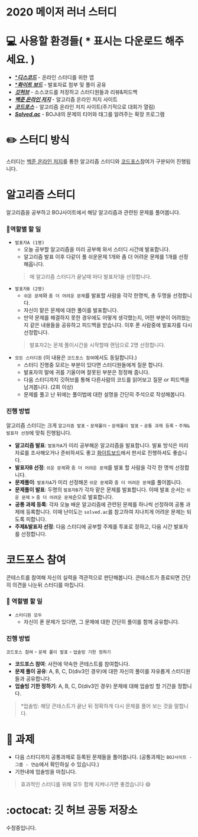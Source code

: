 # 2020 메이저 러너 스터디
# 💻 사용할 환경들( * 표시는 다운로드 해주세요. )
* [****디스코드***](https://discordapp.com/) - 온라인 스터디를 위한 앱
* [****화이트 보드***](https://products.office.com/ko-kr/microsoft-whiteboard/digital-whiteboard-app) - 발표자료 첨부 및 풀이 공유  
* [***깃허브***](https://github.com/) - 소스코드를 저장하고 스터디원들과 리뷰&피드백
* [***백준 온라인 저지***](https://www.acmicpc.net/) - 알고리즘 온라인 저지 사이트
* [***코드포스***](http://codeforces.com/) - 알고리즘 온라인 저지 사이트(주기적으로 대회가 열림)  
* [***Solved.ac***](https://solved.ac/) - BOJ내의 문제의 티어와 태그를 알려주는 확장 프로그램
# ✏️ 스터디 방식
스터디는 [백준 온라인 저지](https://www.acmicpc.net/)를 통한 알고리즘 스터디와 [코드포스](http://codeforces.com/)참여가 구분되어 진행됩니다.
# 알고리즘 스터디
알고리즘을 공부하고 BOJ사이트에서 해당 알고리즘과 관련된 문제를 풀어봅니다.
### 🔧역할별 할 일
* `발표자A (1명)`
    - 오늘 공부할 알고리즘을 미리 공부해 와서 스터디 시간에 발표합니다.
    - 알고리즘 발표 이후 다같이 풀 쉬운문제 1개와 좀 더 어려운 문제를 1개를 선정해옵니다.
    > 매 알고리즘 스터디가 끝날때 마다 발표자1을 선정합니다.
* `발표자B (2명)`
    - `쉬운 문제`와 `좀 더 어려운 문제`를 발표할 사람을 각각 한명씩, 총 두명을 선정합니다.
    - 자신이 맡은 문제에 대한 풀이를 발표합니다.
    - 만약 문제를 해결하지 못한 경우에도 어떻게 생각했는지, 어떤 부분이 어려웠는지 같은 내용들을 공유하고 피드백을 받습니다. 이후 푼 사람중에 발표자를 다시 선정합니다.
    > 발표자2는 문제 풀이시간을 시작할때 랜덤으로 2명 선정합니다.
* `모든 스터디원` (이 내용은 `코드포스 참여`에서도 동일합니다.)
    - 스터디 진행중 모르는 부분이 있다면 스터디원들에게 질문 합니다.
    - 발표자의 말에 귀를 기울이며 잘못된 부분은 정정해 줍니다.
    - 다음 스터디까지 깃허브를 통해 다른사람의 코드를 읽어보고 질문 or 피드백을 남겨봅니다. (2회 이상)
    - 문제를 풀고 난 뒤에는 풀이법에 대한 설명을 간단히 주석으로 작성해봅니다.
### 진행 방법
알고리즘 스터디는 크게 `알고리즘 발표` - `문제풀이` - `문제풀이 발표` - `공통 과제 등록` - `주제&발표자 선정`에 맞춰 진행됩니다.

- **알고리즘 발표**: `발표자A`가 미리 공부해온 알고리즘을 발표합니다. 발표 방식은 미리 자료를 조사해오거나 준비하셔도 좋고 [화이트보드](https://products.office.com/ko-kr/microsoft-whiteboard/digital-whiteboard-app)에서 판서로 진행하셔도 좋습니다.  
- **발표자B 선정**: `쉬운 문제`와 `좀 더 어려운 문제`를 발표 할 사람을 각각 한 명씩 선정합니다.
- **문제풀이**: `발표자A`가 미리 선정해온 `쉬운 문제`와 `좀 더 어려운 문제`를 풀어봅니다. 
- **문제풀이 발표**: 두명의 `발표자B`가 각자 맡은 문제를 발표합니다. 이때 발표 순서는 `쉬운 문제` > `좀 더 어려운 문제`순으로 발표합니다.
- **공통 과제 등록**: 각자 오늘 배운 알고리즘에 관련된 문제를 하나씩 선정하여 공통 과제에 등록합니다. 이때 난이도는 `solved.ac`를 참고하여 지나치게 어려운 문제는 되도록 피합니다.
- **주제&발표자 선정**: 다음 스터디에 공부할 주제를 투표로 정하고, 다음 시간 발표자를 선정합니다.

# 코드포스 참여
콘테스트를 참여해 자신의 실력을 객관적으로 판단해봅니다. 콘테스트가 종료되면 간단히 의견을 나눈뒤 스터디를 마칩니다.
### 🔧 역할별 할 일
* `스터디원 모두`
    - 자신이 푼 문제가 있다면, 그 문제에 대한 간단히 풀이를 함께 공유합니다.
### 진행 방법
`코드포스 참여` - `문제 풀이 발표` - `업솔빙 기한 정하기`

- **코드포스 참여**: 사전에 약속한 콘테스트를 참여합니다.  
- **문제 풀이 공유**: A, B, C, D(div3인 경우)에 대한 자신의 풀이를 자유롭게 스터디원들과 공유합니다.  
- **업솔빙 기한 정하기**: A, B, C, D(div3인 경우) 문제에 대해 업솔빙 할 기간을 정합니다.  
> *업솔빙: 해당 콘테스트가 끝난 뒤 정확하게 다시 문제를 풀어 보는 것을 말합니다.

# 📝 과제
- 다음 스터디까지 공통과제로 등록된 문제들을 풀어봅니다. (공통과제는 ```BOJ사이트 - 그룹 - 연습```에서 확인하실 수 있습니다.)
- 기한내에 업솔빙을 마칩니다.
> 효과적인 스터디를 위해 모두 함께 지켜나가면 좋겠습니다 :smile:

# :octocat: 깃 허브 공동 저장소
수정중입니다.
